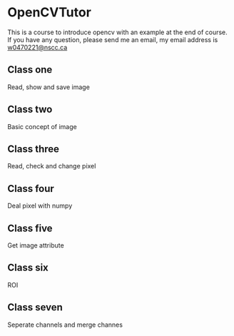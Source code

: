 # OpenCVTutor
This is a course to introduce opencv with an example at the end of course.
If you have any question, please send me an email, my email address is w0470221@nscc.ca

## Class one
Read, show and save image

## Class two
Basic concept of image

## Class three
Read, check and change pixel

## Class four
Deal pixel with numpy

## Class five
Get image attribute

## Class six
ROI

## Class seven
Seperate channels and merge channes
